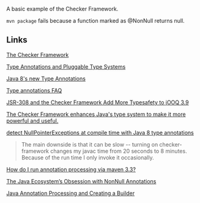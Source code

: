 A basic example of the Checker Framework.

`mvn package` fails because a function marked as @NonNull returns null.

## Links

[The Checker Framework](https://checkerframework.org/)

[Type Annotations and Pluggable Type Systems](https://docs.oracle.com/javase/tutorial/java/annotations/type_annotations.html)

[Java 8's new Type Annotations](https://blogs.oracle.com/java-platform-group/java-8s-new-type-annotations)

[Type annotations FAQ](https://checkerframework.org/jsr308/jsr308-faq.html)

[JSR-308 and the Checker Framework Add More Typesafety to jOOQ 3.9](https://www.reddit.com/r/java/comments/4ijw1y/jsr308_and_the_checker_framework_add_more/)

[The Checker Framework enhances Java's type system to make it more powerful and useful.](https://www.reddit.com/r/java/comments/1dk89l/the_checker_framework_enhances_javas_type_system/)

[detect NullPointerExceptions at compile time with Java 8 type annotations](https://www.reddit.com/r/java/comments/4hvp0q/checker_framework_live_demo_detect/)

> The main downside is that it can be slow -- turning on checker-framework changes my javac time from 20 seconds to 8 minutes. Because of the run time I only invoke it occasionally.

[How do I run annotation processing via maven 3.3?](https://stackoverflow.com/questions/32194069/how-do-i-run-annotation-processing-via-maven-3-3)

[The Java Ecosystem’s Obsession with NonNull Annotations](https://blog.jooq.org/2016/11/24/the-java-ecosystems-obsession-with-nonnull-annotations/)

[Java Annotation Processing and Creating a Builder](http://www.baeldung.com/java-annotation-processing-builder)


